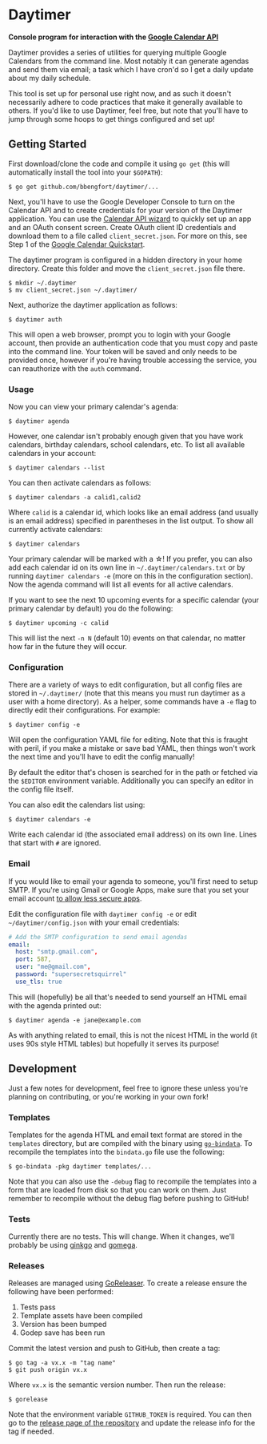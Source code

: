 # Daytimer

**Console program for interaction with the [Google Calendar API](https://developers.google.com/google-apps/calendar/v3/reference/)**

Daytimer provides a series of utilities for querying multiple Google Calendars from the command line. Most notably it can generate agendas and send them via email; a task which I have cron'd so I get a daily update about my daily schedule.

This tool is set up for personal use right now, and as such it doesn't necessarily adhere to code practices that make it generally available to others. If you'd like to use Daytimer, feel free, but note that you'll have to jump through some hoops to get things configured and set up!

## Getting Started

First download/clone the code and compile it using `go get` (this will automatically install the tool into your `$GOPATH`):

    $ go get github.com/bbengfort/daytimer/...

Next, you'll have to use the Google Developer Console to turn on the Calendar API and to create credentials for your version of the Daytimer application. You can use the [Calendar API wizard](https://console.developers.google.com/start/api?id=calendar) to quickly set up an app and an OAuth consent screen. Create OAuth client ID credentials and download them to a file called `client_secret.json`. For more on this, see Step 1 of the [Google Calendar Quickstart](https://developers.google.com/google-apps/calendar/quickstart/go).

The daytimer program is configured in a hidden directory in your home directory. Create this folder and move the `client_secret.json` file there.

    $ mkdir ~/.daytimer
    $ mv client_secret.json ~/.daytimer/

Next, authorize the daytimer application as follows:

    $ daytimer auth

This will open a web browser, prompt you to login with your Google account, then provide an authentication code that you must copy and paste into the command line. Your token will be saved and only needs to be provided once, however if you're having trouble accessing the service, you can reauthorize with the `auth` command.

### Usage

Now you can view your primary calendar's agenda:

    $ daytimer agenda

However, one calendar isn't probably enough given that you have work calendars, birthday calendars, school calendars, etc. To list all available calendars in your account:

    $ daytimer calendars --list

You can then activate calendars as follows:

    $ daytimer calendars -a calid1,calid2

Where `calid` is a calendar id, which looks like an email address (and usually is an email address) specified in parentheses in the list output. To show all currently activate calendars:

    $ daytimer calendars

Your primary calendar will be marked with a ☆! If you prefer, you can also add each calendar id on its own line in `~/.daytimer/calendars.txt` or by running `daytimer calendars -e` (more on this in the configuration section). Now the agenda command will list all events for all active calendars.

If you want to see the next 10 upcoming events for a specific calendar (your primary calendar by default) you do the following:

    $ daytimer upcoming -c calid

This will list the next `-n N` (default 10) events on that calendar, no matter how far in the future they will occur.

### Configuration

There are a variety of ways to edit configuration, but all config files are stored in `~/.daytimer/` (note that this means you must run daytimer as a user with a home directory). As a helper, some commands have a `-e` flag to directly edit their configurations. For example:

    $ daytimer config -e

Will open the configuration YAML file for editing. Note that this is fraught with peril, if you make a mistake or save bad YAML, then things won't work the next time and you'll have to edit the config manually!

By default the editor that's chosen is searched for in the path or fetched via the `$EDITOR` environment variable. Additionally you can specify an editor in the config file itself.

You can also edit the calendars list using:

    $ daytimer calendars -e

Write each calendar id (the associated email address) on its own line. Lines that start with `#` are ignored.

### Email

If you would like to email your agenda to someone, you'll first need to setup SMTP. If you're using Gmail or Google Apps, make sure that you set your email account [to allow less secure apps](https://support.google.com/accounts/answer/6010255?hl=en).

Edit the configuration file with `daytimer config -e` or edit `~/daytimer/config.json` with your email credentials:

```yaml
# Add the SMTP configuration to send email agendas
email:
  host: "smtp.gmail.com",
  port: 587,
  user: "me@gmail.com",
  password: "supersecretsquirrel"
  use_tls: true
```

This will (hopefully) be all that's needed to send yourself an HTML email with the agenda printed out:

    $ daytimer agenda -e jane@example.com

As with anything related to email, this is not the nicest HTML in the world (it uses 90s style HTML tables) but hopefully it serves its purpose!

## Development

Just a few notes for development, feel free to ignore these unless you're planning on contributing, or you're working in your own fork!

### Templates

Templates for the agenda HTML and email text format are stored in the `templates` directory, but are compiled with the binary using [`go-bindata`](https://github.com/jteeuwen/go-bindata). To recompile the templates into the `bindata.go` file use the following:

    $ go-bindata -pkg daytimer templates/...

Note that you can also use the `-debug` flag to recompile the templates into a form that are loaded from disk so that you can work on them. Just remember to recompile without the debug flag before pushing to GitHub!

### Tests

Currently there are no tests. This will change. When it changes, we'll probably be using [ginkgo](http://onsi.github.io/ginkgo/) and [gomega](http://onsi.github.io/gomega/).

### Releases

Releases are managed using [GoReleaser](https://goreleaser.com/). To create a release ensure the following have been performed:

1. Tests pass
2. Template assets have been compiled
3. Version has been bumped
4. Godep save has been run

Commit the latest version and push to GitHub, then create a tag:

    $ go tag -a vx.x -m "tag name"
    $ git push origin vx.x

Where `vx.x` is the semantic version number. Then run the release:

    $ gorelease

Note that the environment variable `GITHUB_TOKEN` is required. You can then go to the [release page of the repository](https://github.com/bbengfort/daytimer/releases) and update the release info for the tag if needed.
